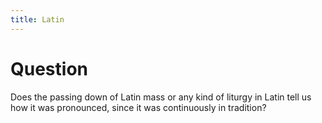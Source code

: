 ```yaml
---
title: Latin
---
```


# Question

Does the passing down of Latin mass or any kind of liturgy in Latin tell us how
it was pronounced, since it was continuously in tradition?
